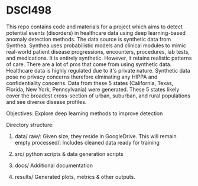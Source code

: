 # DSCI498
This repo contains code and materials for a project which aims to detect potential events (disorders) in healthcare data using deep learning-based anomaly detection methods. 
The data source is synthetic data from Synthea. Synthea uses probabilistic models and clinical modules to mimic real-world patient disease progressions, encounters, procedures, lab tests, and medications.
It is entirely synthetic. However, it retains realistic patterns of care.
There are a lot of pros that come from using synthetic data. Healthcare data is highly regulated due to it's private nature. 
Synthetic data pose no privacy concerns therefore elminating any HIPPA and confidentiality concerns. 
Data from these 5 states (California, Texas, Florida, New York, Pennsylvania) were generated.
These 5 states likely cover the broadest cross-section of urban, suburban, and rural populations and see diverse disease profiles. 


Objectives:
Explore deep learning methods to improve detection

Directory structure:
1. data/ 
    raw/:       Given size, they reside in GoogleDrive. This will remain empty
    processed/: Includes cleaned data ready for training

2. src/ 
    python scripts & data generation scripts

3. docs/ 
    Additional documentation 

4. results/
    Generated plots, metrics & other outputs.